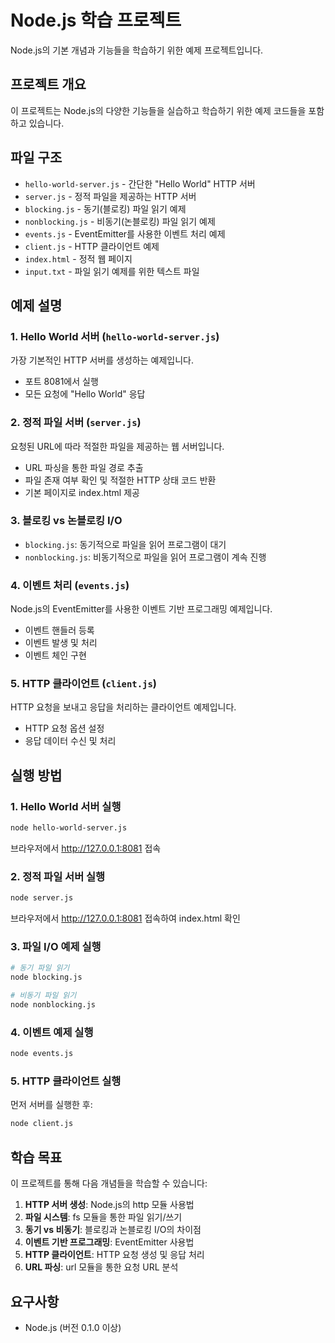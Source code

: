 # Node.js 학습 프로젝트

Node.js의 기본 개념과 기능들을 학습하기 위한 예제 프로젝트입니다.

## 프로젝트 개요

이 프로젝트는 Node.js의 다양한 기능들을 실습하고 학습하기 위한 예제 코드들을 포함하고 있습니다.

## 파일 구조

-   `hello-world-server.js` - 간단한 "Hello World" HTTP 서버
-   `server.js` - 정적 파일을 제공하는 HTTP 서버
-   `blocking.js` - 동기(블로킹) 파일 읽기 예제
-   `nonblocking.js` - 비동기(논블로킹) 파일 읽기 예제
-   `events.js` - EventEmitter를 사용한 이벤트 처리 예제
-   `client.js` - HTTP 클라이언트 예제
-   `index.html` - 정적 웹 페이지
-   `input.txt` - 파일 읽기 예제를 위한 텍스트 파일

## 예제 설명

### 1. Hello World 서버 (`hello-world-server.js`)

가장 기본적인 HTTP 서버를 생성하는 예제입니다.

-   포트 8081에서 실행
-   모든 요청에 "Hello World" 응답

### 2. 정적 파일 서버 (`server.js`)

요청된 URL에 따라 적절한 파일을 제공하는 웹 서버입니다.

-   URL 파싱을 통한 파일 경로 추출
-   파일 존재 여부 확인 및 적절한 HTTP 상태 코드 반환
-   기본 페이지로 index.html 제공

### 3. 블로킹 vs 논블로킹 I/O

-   `blocking.js`: 동기적으로 파일을 읽어 프로그램이 대기
-   `nonblocking.js`: 비동기적으로 파일을 읽어 프로그램이 계속 진행

### 4. 이벤트 처리 (`events.js`)

Node.js의 EventEmitter를 사용한 이벤트 기반 프로그래밍 예제입니다.

-   이벤트 핸들러 등록
-   이벤트 발생 및 처리
-   이벤트 체인 구현

### 5. HTTP 클라이언트 (`client.js`)

HTTP 요청을 보내고 응답을 처리하는 클라이언트 예제입니다.

-   HTTP 요청 옵션 설정
-   응답 데이터 수신 및 처리

## 실행 방법

### 1. Hello World 서버 실행

```bash
node hello-world-server.js
```

브라우저에서 http://127.0.0.1:8081 접속

### 2. 정적 파일 서버 실행

```bash
node server.js
```

브라우저에서 http://127.0.0.1:8081 접속하여 index.html 확인

### 3. 파일 I/O 예제 실행

```bash
# 동기 파일 읽기
node blocking.js

# 비동기 파일 읽기
node nonblocking.js
```

### 4. 이벤트 예제 실행

```bash
node events.js
```

### 5. HTTP 클라이언트 실행

먼저 서버를 실행한 후:

```bash
node client.js
```

## 학습 목표

이 프로젝트를 통해 다음 개념들을 학습할 수 있습니다:

1. **HTTP 서버 생성**: Node.js의 http 모듈 사용법
2. **파일 시스템**: fs 모듈을 통한 파일 읽기/쓰기
3. **동기 vs 비동기**: 블로킹과 논블로킹 I/O의 차이점
4. **이벤트 기반 프로그래밍**: EventEmitter 사용법
5. **HTTP 클라이언트**: HTTP 요청 생성 및 응답 처리
6. **URL 파싱**: url 모듈을 통한 요청 URL 분석

## 요구사항

-   Node.js (버전 0.1.0 이상)

